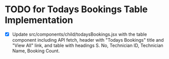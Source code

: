 # TODO for Todays Bookings Table Implementation

- [x] Update src/components/child/todaysBookings.jsx with the table component including API fetch, header with "Todays Bookings" title and "View All" link, and table with headings S. No, Technician ID, Technician Name, Booking Count.
